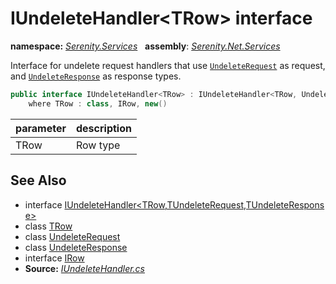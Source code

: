# IUndeleteHandler&lt;TRow&gt; interface
**namespace:** *[Serenity.Services](../README.md#serenity.services-namespace)*   **assembly**: *[Serenity.Net.Services](../README.md)*

Interface for undelete request handlers that use [`UndeleteRequest`](UndeleteRequest.md) as request, and [`UndeleteResponse`](UndeleteResponse.md) as response types.

```csharp
public interface IUndeleteHandler<TRow> : IUndeleteHandler<TRow, UndeleteRequest, UndeleteResponse>
    where TRow : class, IRow, new()
```

| parameter | description |
| --- | --- |
| TRow | Row type |

## See Also

* interface [IUndeleteHandler&lt;TRow,TUndeleteRequest,TUndeleteResponse&gt;](IUndeleteHandler-3.md)
* class [TRow](../Serenity.Net.Services/IUndeleteHandler-1.TRow.md)
* class [UndeleteRequest](UndeleteRequest.md)
* class [UndeleteResponse](UndeleteResponse.md)
* interface [IRow](../Serenity.Net.Entity/../Serenity.Data/IRow.md)
* **Source:** *[IUndeleteHandler.cs](https://github.com/serenity-is/Serenity/blob/master/src/Serenity.Net.Services/RequestHandlers/Undelete/IUndeleteHandler.cs)*